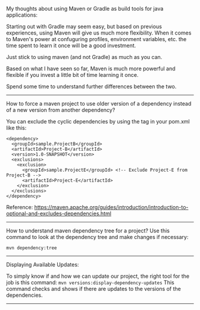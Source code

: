 My thoughts about using Maven or Gradle as build tools for java applications:


Starting out with Gradle may seem easy, but based on previous experiences, using Maven will give us much more flexibility.
When it comes to Maven's power at confuguring profiles, environment variables, etc. the time spent to learn it once will be a good investment.

Just stick to using maven (and not Gradle) as much as you can.

Based on what I have seen so far, Maven is much more powerful and flexible if you invest a little bit of time learning it once.

Spend some time to understand further differences between the two.

-----------------------------

How to force a maven project to use older version of a dependency instead of a new version from another dependency?

You can exclude the cyclic dependencies by using the <exclusions> tag in your pom.xml like this:

  ```
  <dependency>
    <groupId>sample.ProjectB</groupId>
    <artifactId>Project-B</artifactId>
    <version>1.0-SNAPSHOT</version>
    <exclusions>
      <exclusion>
        <groupId>sample.ProjectE</groupId> <!-- Exclude Project-E from Project-B -->
        <artifactId>Project-E</artifactId>
      </exclusion>
    </exclusions>
  </dependency>
  ```

Reference: https://maven.apache.org/guides/introduction/introduction-to-optional-and-excludes-dependencies.html

----------------------------------

How to understand maven dependency tree for a project?
Use this command to look at the dependency tree and make changes if necessary:

`mvn dependency:tree`

---------------------------------

Displaying Available Updates:

To simply know if and how we can update our project, the right tool for the job is this command: `mvn versions:display-dependency-updates`
This command checks and shows if there are updates to the versions of the dependencies.

---------------------------------
